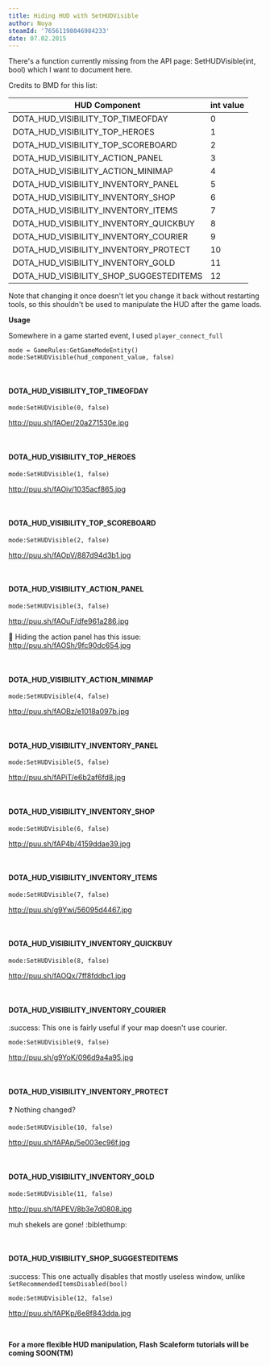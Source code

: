 ```yaml
---
title: Hiding HUD with SetHUDVisible
author: Noya
steamId: '76561198046984233'
date: 07.02.2015
---
```


There's a function currently missing from the API page: SetHUDVisible(int, bool) which I want to document here.

Credits to BMD for this list:

| HUD Component | int value 
| ------------- |-------------|
| DOTA_HUD_VISIBILITY_TOP_TIMEOFDAY | 0
| DOTA_HUD_VISIBILITY_TOP_HEROES | 1 |
| DOTA_HUD_VISIBILITY_TOP_SCOREBOARD | 2
| DOTA_HUD_VISIBILITY_ACTION_PANEL | 3
| DOTA_HUD_VISIBILITY_ACTION_MINIMAP | 4
| DOTA_HUD_VISIBILITY_INVENTORY_PANEL | 5
| DOTA_HUD_VISIBILITY_INVENTORY_SHOP | 6
| DOTA_HUD_VISIBILITY_INVENTORY_ITEMS | 7
| DOTA_HUD_VISIBILITY_INVENTORY_QUICKBUY | 8
| DOTA_HUD_VISIBILITY_INVENTORY_COURIER | 9
| DOTA_HUD_VISIBILITY_INVENTORY_PROTECT | 10
| DOTA_HUD_VISIBILITY_INVENTORY_GOLD | 11
| DOTA_HUD_VISIBILITY_SHOP_SUGGESTEDITEMS |  12

Note that changing it once doesn't let you change it back without restarting tools, so this shouldn't be used to manipulate the HUD after the game loads.

**Usage**

Somewhere in a game started event, I used `player_connect_full`
```
mode = GameRules:GetGameModeEntity()
mode:SetHUDVisible(hud_component_value, false)
```

<br />

#### DOTA_HUD_VISIBILITY_TOP_TIMEOFDAY

    mode:SetHUDVisible(0, false)

http://puu.sh/fAOer/20a271530e.jpg 

<br />

#### DOTA_HUD_VISIBILITY_TOP_HEROES

    mode:SetHUDVisible(1, false)

http://puu.sh/fAOiv/1035acf865.jpg 

<br />

#### DOTA_HUD_VISIBILITY_TOP_SCOREBOARD

    mode:SetHUDVisible(2, false)

http://puu.sh/fAOpV/887d94d3b1.jpg 

<br />

#### DOTA_HUD_VISIBILITY_ACTION_PANEL

    mode:SetHUDVisible(3, false) 

http://puu.sh/fAOuF/dfe961a286.jpg 

:bug: Hiding the action panel has this issue: http://puu.sh/fAOSh/9fc90dc654.jpg

<br />

#### DOTA_HUD_VISIBILITY_ACTION_MINIMAP

    mode:SetHUDVisible(4, false)

http://puu.sh/fAOBz/e1018a097b.jpg 

<br />

#### DOTA_HUD_VISIBILITY_INVENTORY_PANEL

    mode:SetHUDVisible(5, false) 

http://puu.sh/fAPiT/e6b2af6fd8.jpg 

<br />

#### DOTA_HUD_VISIBILITY_INVENTORY_SHOP

    mode:SetHUDVisible(6, false) 

http://puu.sh/fAP4b/4159ddae39.jpg 

<br />

#### DOTA_HUD_VISIBILITY_INVENTORY_ITEMS 

    mode:SetHUDVisible(7, false) 

 http://puu.sh/g9Ywi/56095d4467.jpg

<br />

#### DOTA_HUD_VISIBILITY_INVENTORY_QUICKBUY

    mode:SetHUDVisible(8, false) 

 http://puu.sh/fAOQx/7ff8fddbc1.jpg

<br />

#### DOTA_HUD_VISIBILITY_INVENTORY_COURIER 

:success: This one is fairly useful if your map doesn't use courier.

    mode:SetHUDVisible(9, false) 

http://puu.sh/g9YoK/096d9a4a95.jpg

<br />

#### DOTA_HUD_VISIBILITY_INVENTORY_PROTECT 

:question: Nothing changed?

    mode:SetHUDVisible(10, false) 

http://puu.sh/fAPAp/5e003ec96f.jpg 

<br />

#### DOTA_HUD_VISIBILITY_INVENTORY_GOLD 

    mode:SetHUDVisible(11, false) 

http://puu.sh/fAPEV/8b3e7d0808.jpg 

muh shekels are gone! :biblethump: 

<br />

#### DOTA_HUD_VISIBILITY_SHOP_SUGGESTEDITEMS

:success: This one actually disables that mostly useless window, unlike `SetRecommendedItemsDisabled(bool)`

    mode:SetHUDVisible(12, false) 

http://puu.sh/fAPKp/6e8f843dda.jpg

<br />


**For a more flexible HUD manipulation, Flash Scaleform tutorials will be coming SOON(TM)**
